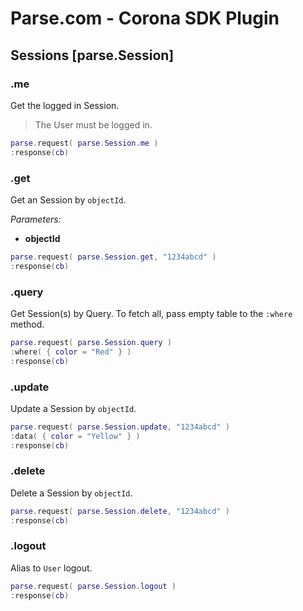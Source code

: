 # Parse.com - Corona SDK Plugin

## Sessions [parse.Session]

### .me

Get the logged in Session.

> The User must be logged in.

```lua
parse.request( parse.Session.me )
:response(cb)
```

### .get

Get an Session by `objectId`.

*Parameters:*

* __objectId__

```lua
parse.request( parse.Session.get, "1234abcd" )
:response(cb)
```

### .query

Get Session(s) by Query. To fetch all, pass empty table to the `:where` method.

```lua
parse.request( parse.Session.query )
:where( { color = "Red" } )
:response(cb)
```

### .update

Update a Session by `objectId`.

```lua
parse.request( parse.Session.update, "1234abcd" )
:data( { color = "Yellow" } )
:response(cb)
```

### .delete

Delete a Session by `objectId`.

```lua
parse.request( parse.Session.delete, "1234abcd" )
:response(cb)
```

### .logout

Alias to `User` logout.

```lua
parse.request( parse.Session.logout )
:response(cb)
```

